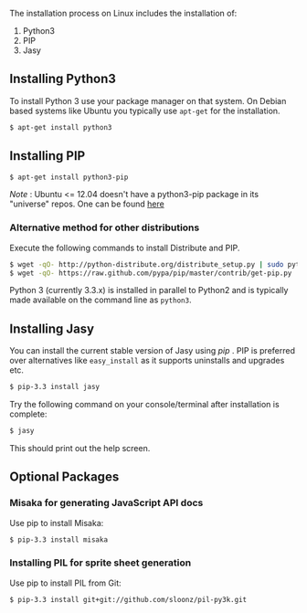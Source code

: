 The installation process on Linux includes the installation of:

1. Python3
2. PIP
3. Jasy


Installing Python3
------------------

To install Python 3 use your package manager on that system. On Debian based systems like Ubuntu you typically use `apt-get` for the installation. 

```bash
$ apt-get install python3
```

Installing PIP
--------------

```bash
$ apt-get install python3-pip
```

_Note_ : Ubuntu <= 12.04 doesn't have a python3-pip package in its "universe" repos. One can be found [here](http://ubuntu.mirror.cambrium.nl/ubuntu//pool/universe/p/python-pip/python3-pip_1.1-3_all.deb)

### Alternative method for other distributions

Execute the following commands to install Distribute and PIP.

```bash
$ wget -qO- http://python-distribute.org/distribute_setup.py | sudo python3
$ wget -qO- https://raw.github.com/pypa/pip/master/contrib/get-pip.py | sudo python3
```

Python 3 (currently 3.3.x) is installed in parallel to Python2 and is typically made available on the command line as `python3`.


Installing Jasy
---------------

You can install the current stable version of Jasy using _pip_ . PIP is preferred over alternatives like `easy_install` as it supports uninstalls and upgrades etc. 

```bash
$ pip-3.3 install jasy
```

Try the following command on your console/terminal after installation is complete:

```bash
$ jasy
```

This should print out the help screen.


Optional Packages
-----------------

### Misaka for generating JavaScript API docs

Use pip to install Misaka: 

```bash
$ pip-3.3 install misaka
```

### Installing PIL for sprite sheet generation

Use pip to install PIL from Git: 

```bash
$ pip-3.3 install git+git://github.com/sloonz/pil-py3k.git
```